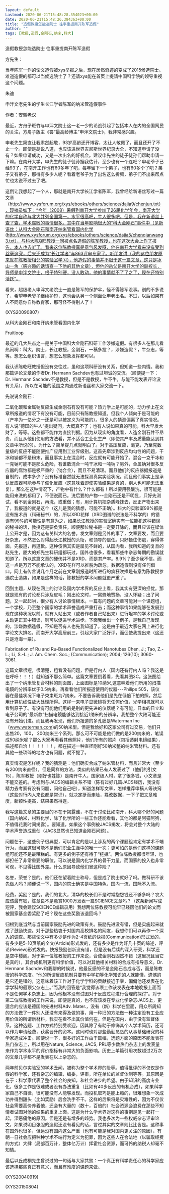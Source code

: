 ```yaml
---
layout: default
Lastmod: 2020-06-21T15:48:28.354023+00:00
date: 2020-06-21T15:48:26.384363+00:00
title: "造假教授怎能选院士 往事重提南开陈军造假"
author: ""
tags: [教授,造假,金刚石,纳米,科大]
---
```


造假教授怎能选院士 往事重提南开陈军造假

方先生：

当年陈军一作的论文造假被xys举报之后，现在居然奇迹的变成了2015候选院士。难道造假的都可以当候选院士了？还请xys能在首页上提请中国科学院的领导重视这个问题。

朱迪

申泮文老先生的学生长江学者陈军的纳米管造假事件

作者：安徽老汉

最近，方舟子斑竹与申泮文院士这一老一少的论战引起了包括本人在内的全国网民的关注，方舟子版主《答“最高龄博主”申泮文院士》，我非常感兴趣。

申老先生简直让我肃然起敬，93岁高龄还开博客，太让人敬佩了，而且还开了不止一个。即使是胡说八道，也应该进世界吉尼斯世界纪录大全，不知道申请了没有？如果申请成功，又是一次出名的好机会。建议申先生的徒子徒孙们帮助申请一下嘛。在南开大学，申先生的徒子徒孙据我估计，至少也有一个连吧？申老爷子已经93了，在南开工作也有60多年了吧，每年留下一个弟子，也有60多个了吧？弟子又有弟子，那得有多少人呢？看着老爷子为了出名这么折腾，弟子们不出来帮点忙也太说不过去了吧。

这倒让我想起了一个人，那就是南开大学长江学者陈军，我曾经给新语丝写过一篇文章（http://www.xysforum.org/xys/ebooks/others/science/dajia9/chenjun.txt），现摘录如下：“今年（2008）暑假到南开大学参加了26届化学年会，南开大学的化学自称与北大并列全国第一，水平很高吧，牛人很多吧。但是，我在新语丝上查了查，学术腐败的事情很多。其中在当年影响很大的“科大金刚石”事件中（见新语丝：从科大金刚石和南开纳米管看国内化学 (http://www.xysforum.org/xys/ebooks/others/science/dajia5/chenqianwang3.txt），与科大陈Q旺教授一同被点名造假的陈军教授，也在这次大会上作了报告，本人也去听了。看来这位陈教授真是意气风发呀，他在南开大学看来没有受到丝毫追究，后来还成为“长江学者”与863评审专家了。听朋友讲（我的这位朋友原来就在陈教授相邻的实验室学习），他造假的事情并不限于这一篇文章，这只是冰山一角（感兴趣的话请查一下他的其他文章），但他的岳父是南开大学的副校长，导师是申泮文院士，根子特别硬，没人敢动，他的事情就不了了之了，现在还特别活跃”。

看来，超级老人申泮文老院士一直是陈军的保护伞，怪不得陈军没事。别的不多说了，希望申老爷子继续护短，这也会从另一个侧面让申老出名。不过，以后如果有人不同意你自称教育家，那可怪不得别人了！

(XYS20090807)

从科大金刚石和南开纳米管看国内化学

Fruitloop

最近的几大热点之一是关于中国科大金刚石科研工作涉嫌造假。有很多人在那儿看热闹啊：科大，院士，长江教授，金刚石，一稿多投？，涉嫌造假？，牛杂志，等等。想怎么组织语言，想怎么想象发挥都可以。

我认识陈乾旺教授但没有交往过，虽和这项科研没有关系，但知道一些内情。我和那篇评论文章的作者Dr. Hermann Sachdev也有过坦诚的交流。（顺便提一下：Dr. Hermann Sachdev不是教授，但是不是教授，牛不牛，与能不能发表评论没有关系），所以在可能的范围之内通过新语丝和大家交流一下。

先说说金刚石：

二氧化碳和金属钠反应生成金刚石有没有可能？热力学上是可能的，动力学上在文章所报道的情况下有没有可能，目前只有陈教授知道。但我个人倾向于是可能的（产率为一亿分之一还是可以被定义为可能的）。很多人的猜测偏离了真实情况。有人说“德国的牛人”提出疑问，大概真不了；也有人说如果真的可能，科大早发大财了，等等。这些都不能作为直接判据。因为从现实的角度看，人造金刚石并不昂贵，而且从他们使用的方法看，并不适合工业化生产（即使其产率及质量能达到其文章中所说的）。为什么？简单提几点就明白了。对于高压反应，毫克，乃至克数量级的反应不能随便推广应用到工业界级别。这首先牵涉到反应均匀性的问题，干冰和钠都不是粉末，而且事实上在混合时，反应就有可能开始了。混合一克干冰和一克钠可能不是那么危险，有谁敢混合一吨干冰和一吨钠？另外，金属钠对很多反应器的腐蚀都是极严重的（钠合金），而且不易清理。而且他们的反应器据报道是自制的，成本多少？没有标准自然就无法探测真实实验状况。而且他们事实上是承认反应器可能参与了催化反应（这意味着即使实验结果是真的，别人也可能无法重复）。那么在这种情况下，产物中有什么？什么都有！所以要用强酸洗，很可能是能用来洗的都用了，不便说而已。洗后要的产物---金刚石还是不明显，只好先测试，看不到金刚石，再洗，或重做；有，用计算机把杂质峰抹去，反正产物出来了，我报道的就是这个（这儿是我的猜想，可能不正确）。科大的实验室99%都是没有技术员（科研秘书）的，所以XRD花样（XRD图谱的说法是不科学的）的错误有99%的可能性是有意为之，如果长江教授的实验室确实有一位能犯这种错误的秘书的话，教授还是要负责任，顺便那位秘书是一定要开除的，而且应该在媒体上公开才是，因为这有关科大的名誉。发文章则是另外的事了，文章要发，而且要好杂志，不然怎么对得起长江教授的头衔，和领导的信任。只好捂住伤疤，穿得体面，先报道，再道歉。这种伎俩其实是屡见不鲜的，从国内看，我所知道的复旦的赵先生，厦大的郑先生科研组都玩过，国外也很多，看看那些牛杂志每期的勘误就知道了。所以这篇文章的硬伤并不是XRD，而是其产率。8.9%？至少我不信。而这一点是万万不能承认的，XRD花样可以推脱为疏忽，数据造假则没有任何借口。网上有传言说几个月之前在文章刚报道时所进行的疯狂吹捧是有意为陈教授参选院士造势，如果是这样的话，陈教授的学术问题就更严重了。

回到主题，从现在网上的讨论及国内学术界的反应上看，我其实有更深的担忧。那就是现有的讨论都只涉及皮毛：刚出论文时，一窝蜂地赞扬，没人怀疑；出了问题，又一起起哄，很少有人讨论事情根本。一篇有问题的文章可能对一个课题组，一个学校，乃至整个国家的学术声誉造成严重打击；而这种事情如果能够在发展到现在这种状况以前，就有人站出来（或者作者自己站出来）进行坦率的学术讨论或主动更正其中错误，则可以促进学术进步。下面我给出一个例子，是我自己发现的，涉嫌数据造假，不知是否有人也先我知道了。这是由于最近大家在网上进行化学论文大排名，而南开大学高居前三，引起大家广泛好评，而促使我提出来（这还只是沧海一粟）。

Fabrication of Ru and Ru-Based Functionalized Nanotubes Chen, J.; Tao, Z.-L.; Li, S.-L.; J. Am. Chem. Soc.; (Communication); 2004; 126(10); 3060-3061.

这篇文章很短，很清楚，粗看没有问题，但是行内人（国内还有行内人吗？我这是在呼吁！！！）就知道不那么简单。这篇文章要倒着看，先看其图3C。这张图给出了一个纳米管复合材料的剖面图，上面图标是10纳米,这意味着他们所用的扫描电鏡的分辨率优于0.5纳米。再看看他们所报道使用的仪器---Philips 505，该仪器在最佳状况下电子束束斑为7纳米。不要告诉我他们是先在低倍下拍的照，然后用计算机线性放大处理所得。这样一来电子显微镜将无任何价值，光学相机就可以看到原子了。有没有可能他们用的是别的更先进的仪器呢？有可能，日本的日立和电子公司的“最新款”扫描电鏡能够达到接近1纳米的分辨率，我想整个大陆可能还没有开始引进。而且我再发现，他们所报道的多孔膜是Waterman Inc（www.waterman.com)的50纳米型。但是我恰好和这家公司有过交易，他们只出售20，100， 200纳米三个系列。那么可不可能是他们做的是200纳米的，笔误成50纳米呢？那么大家再看看其他照片，他们所有的照片（包括透射电镜结果），描述都自洽！！！！！！，都在描述一种直径刚好50纳米整的纳米管材料。还有其他一些琐碎的地方也有问题，就不提了。

真实情况是怎样呢？我的猜测是：他们确实合成了纳米管材料，而且非常大（至少有200纳米直径），但是同样的方法，类似的结果已有人发表过了（他们的引文15），陈军教授（刚好也姓陈）是南开牛人，国家级人材，拿了很多钱，小文章是不能交差的。考虑到与JACS的编辑关系不错（陈有过好几篇JACS经历，我没有精力去考察有没有问题，问他自己吧），知道怎样写文章，怎样推荐申稿人等诀窍（这些对行内人来说都是常识），就决定挺而走险，篡改数据，一下子把文章难度，新颖性提高，结果果然得逞。

我写这篇文章的主要目的不在于揭露谁，不在于讨论比如南开，科大哪个好的问题（国内纳米，材料化学，除了化学所的一些工作还能看看，其他的都是阿猫阿狗，不值得花我时间揭露）。要知道，如果这个事例被JACS揭发，将会对整个大陆的学术声誉造成重创（JACS显然也已知道金刚石问题）。

问题在于，这些例子很典型，可以肯定的是以上涉及的两个课题组肯定有学术不端行为，而且这很可能不是他们职业生涯中的唯一一次；更可怕的是他们这样的课题组可能还不是最糟糕的。有更多的例子还有待于“挖掘”。两位陈教授都很年轻，也都担任了非常重要的职位，可以说是国内化学界的骨干力量，而国家的投入也非常可观，不见得比国外差。什么原因导致他们冒这种险？

名誉，荣誉？是的。他们还在望着院士称号，但是成了院士就好了吗。做科研不该先做人吗？顺便说一下，国内的院士确实是中国特色，国内一流，国际不入流。

经费，奖励？是的。我们的北大，清华的校长们不是时常抱怨钱还不够多吗？农大应该最有钱，陈章良不是悬赏1000万发表一篇SCIENCE文章吗？（这条新闻写成短评，我会建议SCIENCE编辑录用）我想两位陈教授可能早已经因他们的论文而被国家基金委奖励了吧？现在这些奖励该退回吗？

归根到底当然与当前国家鼓励先进的政策有关。鼓励先进没有错，但是实施起来就成了鼓励快速。对于那些热衷于对国内高校排名的网友，我想你们可以再作一个深入的调查。那些论文中有多少是作为2-4页纸的快报(Communication)形式发的，有多少是5-10页纸的全文(Article)形式发的，还有多少是作为好几十页的综述，评论(Review)形式发的。快报鼓励创新没有错，但是没有后续的深入研究，科学还是空中楼阁。对于第一位陈教授的工作来说，合成金刚石固然不错（这里况且当它是真的），其合成机制更有科学价值，可以对其他相关材料的合成有指导意义。Dr. Hermann Sachdev和我聊的时候说，他最反感的不是金刚石合成与否，而是陈教授的科学态度。“他的所谓反应机制只要有中学初等化学知识的人就能懂，遗憾的是它还是错的，这意味着该工作对于化学学科的贡献接近于零，偏偏他还发表在化学学科的最顶尖杂志上。”而我的回答是“我觉得该项工作该发表在本地晚报上面而不是任何学术杂志上，因为他根本没有试图对于反应过程进行合理的探讨”。对于第二位陈教授的工作来说，即便是真的，也不应该发在专业化学杂志JACS上，更适合的应该是德国的先进材料Adv. Mater.，没有（新）科学在里面，用众所周知的方法做了一件别人还没有来得及做的事，用一种旧的方法做一种注定没有工业应用价值的所谓新材料，我实在看不出其价值何在。但是在国内，由于没有监督体系，这种选题、工作方式特别受欢迎，因其除了有助于修饰其个人学术简历，还可以作为申请经费，获奖晋升的资本。这同时也对那些勤勤恳恳的从事基础研究的科学家造成冲击。顺便说一下，很多好的工作由于篇幅，选题方面的原因不能发表在热门杂志上，所以用在Nature, Science, JACS, PRL等少数热门杂志上的发表量来作为学术水平的评价指标有非常大的负面影响。历史上单篇引用次数超过2万次的文章几乎都不是发表在以上杂志的。

两年前贝尔实验室的学术丑闻，被称为整个学术界的耻辱。值得批评的不仅仅是作假的科学家，还有杂志的编辑，编委，评审，所在单位的监督体制等等。其原因是在于：科学家代表了整个社会的良知，和社会进步的希望。由于知识的高度专业化，很多工作是很难或者没有办法重复（比如有40步反应的有机合成），如果科学家自己不自律，很可能没有人能够发现。而投机取巧是能上瘾的，很难想象一次成功并得到甜头（比如奖励）后会洗手不干。这样的后果将是灾难性的，因为不仅仅社会需要高价养着他，还会有大量的（数十，百倍的）社会资源会浪费在那些不知情者试图对他的结果的重复上面。这是为什么学术界对这样的事例是见一起打一起，深恶痛绝的原因。但是还是有增多的趋势。我也多次为一些权威杂志评审论文，如果说明目张胆的造假还没有看见的话，言过其实的文章则比比皆是。这种事在国外也很多，但远没有国内这么严重（也有可能是我对国内更关注的原因），有朝一日社会应把种种学术不端行为定义为犯罪，因为这些人在合法地（以骗取经费的方式）大肆（局部百万计，整体亿万计）挥霍社会资源，而可怜的纳税人却毫不知情。

最后以丘成桐先生曾说过的一句话与大家共勉：一个真正有科学责任心的科学家应该选择那些真正有意义，而且有难度的课题来做。

(XYS20040919)

(XYS20150804)


